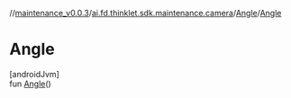 //[maintenance_v0.0.3](../../../index.md)/[ai.fd.thinklet.sdk.maintenance.camera](../index.md)/[Angle](index.md)/[Angle](-angle.md)

# Angle

[androidJvm]\
fun [Angle](-angle.md)()
